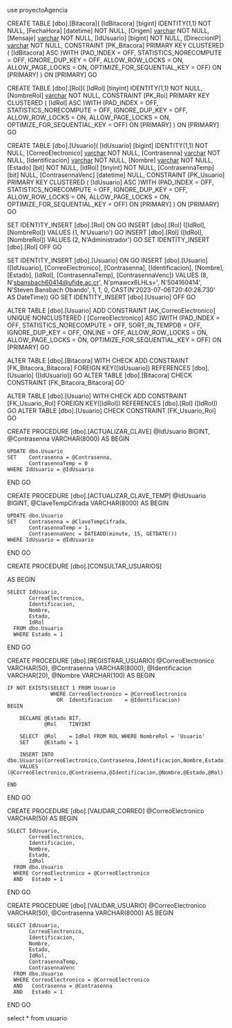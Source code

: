 use proyectoAgencia




CREATE TABLE [dbo].[Bitacora](
	[IdBitacora] [bigint] IDENTITY(1,1) NOT NULL,
	[FechaHora] [datetime] NOT NULL,
	[Origen] [varchar](255) NOT NULL,
	[Mensaje] [varchar](5000) NOT NULL,
	[IdUsuario] [bigint] NOT NULL,
	[DireccionIP] [varchar](50) NOT NULL,
 CONSTRAINT [PK_Bitacora] PRIMARY KEY CLUSTERED 
(
	[IdBitacora] ASC
)WITH (PAD_INDEX = OFF, STATISTICS_NORECOMPUTE = OFF, IGNORE_DUP_KEY = OFF, ALLOW_ROW_LOCKS = ON, ALLOW_PAGE_LOCKS = ON, OPTIMIZE_FOR_SEQUENTIAL_KEY = OFF) ON [PRIMARY]
) ON [PRIMARY]
GO

CREATE TABLE [dbo].[Rol](
	[IdRol] [tinyint] IDENTITY(1,1) NOT NULL,
	[NombreRol] [varchar](50) NOT NULL,
 CONSTRAINT [PK_Rol] PRIMARY KEY CLUSTERED 
(
	[IdRol] ASC
)WITH (PAD_INDEX = OFF, STATISTICS_NORECOMPUTE = OFF, IGNORE_DUP_KEY = OFF, ALLOW_ROW_LOCKS = ON, ALLOW_PAGE_LOCKS = ON, OPTIMIZE_FOR_SEQUENTIAL_KEY = OFF) ON [PRIMARY]
) ON [PRIMARY]
GO

CREATE TABLE [dbo].[Usuario](
	[IdUsuario] [bigint] IDENTITY(1,1) NOT NULL,
	[CorreoElectronico] [varchar](50) NOT NULL,
	[Contrasenna] [varchar](8000) NOT NULL,
	[Identificacion] [varchar](20) NOT NULL,
	[Nombre] [varchar](100) NOT NULL,
	[Estado] [bit] NOT NULL,
	[IdRol] [tinyint] NOT NULL,
	[ContrasennaTemp] [bit] NULL,
	[ContrasennaVenc] [datetime] NULL,
 CONSTRAINT [PK_Usuario] PRIMARY KEY CLUSTERED 
(
	[IdUsuario] ASC
)WITH (PAD_INDEX = OFF, STATISTICS_NORECOMPUTE = OFF, IGNORE_DUP_KEY = OFF, ALLOW_ROW_LOCKS = ON, ALLOW_PAGE_LOCKS = ON, OPTIMIZE_FOR_SEQUENTIAL_KEY = OFF) ON [PRIMARY]
) ON [PRIMARY]
GO

SET IDENTITY_INSERT [dbo].[Rol] ON 
GO
INSERT [dbo].[Rol] ([IdRol], [NombreRol]) VALUES (1, N'Usuario')
GO
INSERT [dbo].[Rol] ([IdRol], [NombreRol]) VALUES (2, N'Administrador')
GO
SET IDENTITY_INSERT [dbo].[Rol] OFF
GO

SET IDENTITY_INSERT [dbo].[Usuario] ON 
GO
INSERT [dbo].[Usuario] ([IdUsuario], [CorreoElectronico], [Contrasenna], [Identificacion], [Nombre], [Estado], [IdRol], [ContrasennaTemp], [ContrasennaVenc]) VALUES (8, N'sbansbach60414@ufide.ac.cr', N'pmawcx6LHLs=', N'504160414', N'Steven Bansbach Obando', 1, 1, 0, CAST(N'2023-07-06T20:40:28.730' AS DateTime))
GO
SET IDENTITY_INSERT [dbo].[Usuario] OFF
GO

ALTER TABLE [dbo].[Usuario] ADD  CONSTRAINT [AK_CorreoElectronico] UNIQUE NONCLUSTERED 
(
	[CorreoElectronico] ASC
)WITH (PAD_INDEX = OFF, STATISTICS_NORECOMPUTE = OFF, SORT_IN_TEMPDB = OFF, IGNORE_DUP_KEY = OFF, ONLINE = OFF, ALLOW_ROW_LOCKS = ON, ALLOW_PAGE_LOCKS = ON, OPTIMIZE_FOR_SEQUENTIAL_KEY = OFF) ON [PRIMARY]
GO

ALTER TABLE [dbo].[Bitacora]  WITH CHECK ADD  CONSTRAINT [FK_Bitacora_Bitacora] FOREIGN KEY([IdUsuario])
REFERENCES [dbo].[Usuario] ([IdUsuario])
GO
ALTER TABLE [dbo].[Bitacora] CHECK CONSTRAINT [FK_Bitacora_Bitacora]
GO

ALTER TABLE [dbo].[Usuario]  WITH CHECK ADD  CONSTRAINT [FK_Usuario_Rol] FOREIGN KEY([IdRol])
REFERENCES [dbo].[Rol] ([IdRol])
GO
ALTER TABLE [dbo].[Usuario] CHECK CONSTRAINT [FK_Usuario_Rol]
GO

CREATE PROCEDURE [dbo].[ACTUALIZAR_CLAVE]
	@IdUsuario		BIGINT,
	@Contrasenna	VARCHAR(8000)
AS
BEGIN

	UPDATE dbo.Usuario
	SET	   Contrasenna = @Contrasenna,
		   ContrasennaTemp = 0
	WHERE IdUsuario = @IdUsuario

END
GO

CREATE PROCEDURE [dbo].[ACTUALIZAR_CLAVE_TEMP]
	@IdUsuario			BIGINT,
	@ClaveTempCifrada	VARCHAR(8000)
AS
BEGIN

	UPDATE dbo.Usuario
	SET	   Contrasenna = @ClaveTempCifrada,
		   ContrasennaTemp = 1,
		   ContrasennaVenc = DATEADD(minute, 15, GETDATE())
	WHERE IdUsuario = @IdUsuario

END
GO

CREATE PROCEDURE [dbo].[CONSULTAR_USUARIOS] 

AS
BEGIN

	SELECT IdUsuario,
		   CorreoElectronico,
		   Identificacion,
		   Nombre,
		   Estado,
		   IdRol
	  FROM dbo.Usuario
	  WHERE Estado = 1

END
GO

CREATE PROCEDURE [dbo].[REGISTRAR_USUARIO]
	@CorreoElectronico	VARCHAR(50),
	@Contrasenna		VARCHAR(8000),
	@Identificacion		VARCHAR(20),
	@Nombre				VARCHAR(100)
AS
BEGIN

	IF NOT EXISTS(SELECT 1 FROM Usuario 
				  WHERE CorreoElectronico = @CorreoElectronico
					OR	Identificacion	  = @Identificacion)
	BEGIN

		DECLARE @Estado BIT,
				@Rol	TINYINT

		SELECT	@Rol	= IdRol FROM ROL WHERE NombreRol = 'Usuario' 
		SET		@Estado = 1 

		INSERT INTO dbo.Usuario(CorreoElectronico,Contrasenna,Identificacion,Nombre,Estado,IdRol)
		VALUES (@CorreoElectronico,@Contrasenna,@Identificacion,@Nombre,@Estado,@Rol)

	END

END
GO

CREATE PROCEDURE [dbo].[VALIDAR_CORREO] 
	@CorreoElectronico	VARCHAR(50)
AS
BEGIN

	SELECT IdUsuario,
		   CorreoElectronico,
		   Identificacion,
		   Nombre,
		   Estado,
		   IdRol
	  FROM dbo.Usuario
	  WHERE CorreoElectronico = @CorreoElectronico
	  AND	Estado = 1

END
GO

CREATE PROCEDURE [dbo].[VALIDAR_USUARIO] 
	@CorreoElectronico	VARCHAR(50),
	@Contrasenna		VARCHAR(8000)
AS
BEGIN

	SELECT IdUsuario,
		   CorreoElectronico,
		   Identificacion,
		   Nombre,
		   Estado,
		   IdRol,
		   ContrasennaTemp,
		   ContrasennaVenc
	  FROM dbo.Usuario
	  WHERE CorreoElectronico = @CorreoElectronico
	  AND	Contrasenna = @Contrasenna
	  AND	Estado = 1

END
GO

select * from usuario
